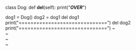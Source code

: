 class Dog:
        def __del__(self):
                print("*****OVER*****")

dog1 = Dog()
dog2 = dog1
del dog1
print("==============================")
del dog2
print("==============================")
~                                                                               
~                                                                               
~                                                                               
~              
